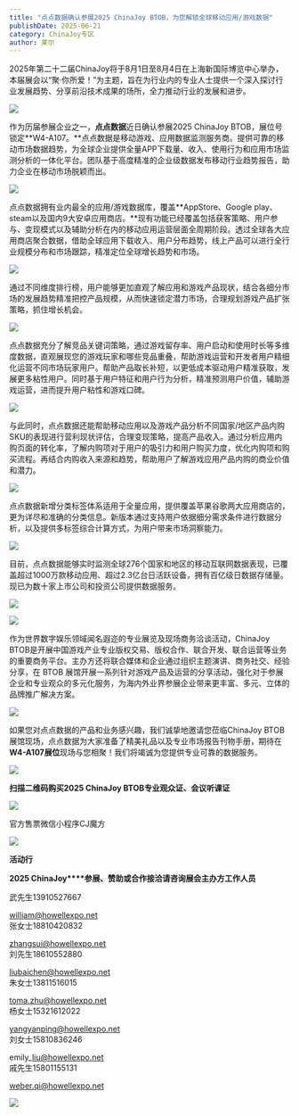 ```yaml
---
title: "点点数据确认参展2025 ChinaJoy BTOB，为您解锁全球移动应用/游戏数据"
publishDate: 2025-06-21
category: ChinaJoy专区
author: 莱尔
---
```


2025年第二十二届ChinaJoy将于8月1日至8月4日在上海新国际博览中心举办，本届展会以“聚·你所爱！”为主题，旨在为行业内的专业人士提供一个深入探讨行业发展趋势、分享前沿技术成果的场所，全力推动行业的发展和进步。

![](https://ec-net-1251389766.cos.ap-shanghai.myqcloud.com/wp-content/uploads/2025/06/20250621115651246.png)

作为历届参展企业之一，**点点数据**近日确认参展2025 ChinaJoy BTOB，展位号锁定**W4-A107。**点点数据是移动游戏、应用数据监测服务商。提供可靠的移动市场数据趋势，为全球企业提供全量APP下载量、收入、使用行为和应用市场监测分析的一体化平台。团队基于高度精准的企业级数据发布移动行业趋势报告，助力企业在移动市场脱颖而出。

![](https://ec-net-1251389766.cos.ap-shanghai.myqcloud.com/wp-content/uploads/2025/06/20250621115654883.png)

点点数据拥有业内最全的应用/游戏数据库，覆盖**AppStore、Google play、steam以及国内9大安卓应用商店。**现有功能已经覆盖包括获客策略、用户参与、变现模式以及辅助分析在内的移动应用运营层面全周期阶段。透过全球各大应用商店聚合数据，借助全球应用下载收入、用户分布趋势，线上产品可以进行全行业规模分布和市场跟踪，精准定位全球增长趋势和市场。

![](https://ec-net-1251389766.cos.ap-shanghai.myqcloud.com/wp-content/uploads/2025/06/20250621115657824.png)

通过不同维度排行榜，用户能够更加直观了解应用和游戏产品现状，结合各细分市场的发展趋势精准把控产品规模，从而快速锁定潜力市场，合理规划游戏产品扩张策略，抓住增长机会。

![](https://ec-net-1251389766.cos.ap-shanghai.myqcloud.com/wp-content/uploads/2025/06/20250621115701439.png)

点点数据充分了解竞品关键词策略，通过游戏留存率、用户启动和使用时长等多维度数据，直观展现您的游戏玩家和哪些竞品重叠，帮助游戏运营和开发者用户精细化运营不同市场玩家用户。帮助产品取长补短，以更低成本驱动用户精准获取，发展更多粘性用户。同时基于用户特征和用户行为分析，精准预测用户价值，辅助游戏运营，进而提升用户粘性和游戏口碑。

![](https://ec-net-1251389766.cos.ap-shanghai.myqcloud.com/wp-content/uploads/2025/06/20250621115702748.png)

与此同时，点点数据还能帮助移动应用以及游戏产品分析不同国家/地区产品内购SKU的表现进行营利现状评估，合理变现策略，提高产品收入。通过分析应用内购页面的转化率，了解内购项对于用户的吸引力和用户购买力度，优化内购项和购买流程。再结合内购收入来源和趋势，帮助用户了解游戏应用产品内购的商业价值和潜力。

![](https://ec-net-1251389766.cos.ap-shanghai.myqcloud.com/wp-content/uploads/2025/06/20250621115705654.png)

点点数据新增分类标签体系适用于全量应用，提供覆盖苹果谷歌两大应用商店的，更为详尽和准确的分类信息。新版本通过支持用户依据细分需求条件进行数据分析，以及提供多标签综合计算方式，为用户带来市场洞察能力。

![](https://ec-net-1251389766.cos.ap-shanghai.myqcloud.com/wp-content/uploads/2025/06/20250621115708471.png)

目前，点点数据能够实时监测全球276个国家和地区的移动互联网数据表现，已覆盖超过1000万款移动应用、超过2.3亿台日活跃设备，拥有百亿级日数据存储量。现已为数十家上市公司和投资公司提供数据服务。

![](https://ec-net-1251389766.cos.ap-shanghai.myqcloud.com/wp-content/uploads/2025/06/20250621115712588.png)

![](https://ec-net-1251389766.cos.ap-shanghai.myqcloud.com/wp-content/uploads/2025/06/20250621115715517.png)

作为世界数字娱乐领域闻名遐迩的专业展览及现场商务洽谈活动，ChinaJoy BTOB是开展中国游戏产业专业版权交易、版权合作、联合开发、联合运营等业务的重要商务平台。主办方还将联合媒体和企业通过组织主题演讲、商务社交、经验分享，在 BTOB 展馆开展一系列针对游戏产品及运营的分享活动，强化对于参展企业和专业观众的多元化服务，为海内外业界参展企业带来更丰富、多元、立体的品牌推广解决方案。 

![](https://ec-net-1251389766.cos.ap-shanghai.myqcloud.com/wp-content/uploads/2025/06/20250621115718232.png)

如果您对点点数据的产品和业务感兴趣，我们诚挚地邀请您莅临ChinaJoy BTOB展馆现场，点点数据为大家准备了精美礼品以及专业市场报告刊物手册，期待在**W4-A107展位**现场与您相聚！我们将竭诚为您提供专业可靠的数据服务。

![](https://ec-net-1251389766.cos.ap-shanghai.myqcloud.com/wp-content/uploads/2025/06/20250621115720765.png)

**扫描二维码购买2025 ChinaJoy BTOB专业观众证、会议听课证**

![](https://ec-net-1251389766.cos.ap-shanghai.myqcloud.com/wp-content/uploads/2025/06/20250621115722583.png)

官方售票微信小程序CJ魔方

![](https://ec-net-1251389766.cos.ap-shanghai.myqcloud.com/wp-content/uploads/2025/06/20250621115649866.jpg)

**活动行**

**2025 ChinaJoy****参展、赞助或合作接洽请咨询展会主办方工作人员**

武先生13910527667

william@howellexpo.net  
张女士18810420832

zhangsui@howellexpo.net  
刘先生18610552880

liubaichen@howellexpo.net  
朱女士13811516015

toma.zhu@howellexpo.net  
杨女士15321612022

yangyanping@howellexpo.net  
刘女士15810836246

emily\_liu@howellexpo.net  
戚先生15801155131

weber.qi@howellexpo.net

![](https://ec-net-1251389766.cos.ap-shanghai.myqcloud.com/wp-content/uploads/2025/06/20250621115726267.png)
